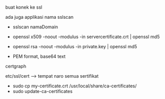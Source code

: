 ```openssl s_client -connect app.sequis.co.id:443
```
buat konek ke ssl

ada juga applikasi nama sslscan
- sslscan namaDomain

- openssl x509 -noout -modulus -in servercertificate.crt | openssl md5
- openssl rsa -noout -modulus -in private.key | openssl md5

- PEM format, base64 text

certgraph

etc/ssl/cert --> tempat naro semua sertifikat
- sudo cp my-certificate.crt /usr/local/share/ca-certificates/
- sudo update-ca-certificates

